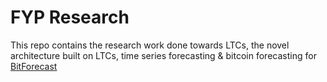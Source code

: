 # FYP Research

This repo contains the research work done towards LTCs, the novel architecture built on LTCs, time series forecasting & bitcoin forecasting for [BitForecast](https://github.com/Ammar-Raneez/BitForecast)
